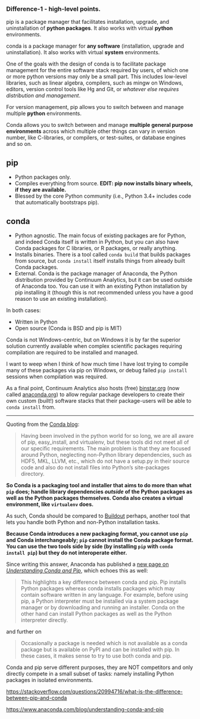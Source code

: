 ### Difference-1 - high-level points.

pip is a package manager that facilitates installation, upgrade, and uninstallation of **python packages**. It also works with virtual **python** environments.

conda is a package manager for **any software** (installation, upgrade and uninstallation). It also works with virtual **system** environments.

One of the goals with the design of conda is to facilitate package management for the entire software stack required by users, of which one or more python versions may only be a small part. This includes low-level libraries, such as linear algebra, compilers, such as mingw on Windows, editors, version control tools like Hg and Git, or _whatever else requires distribution and management_.

For version management, pip allows you to switch between and manage multiple **python** environments.

Conda allows you to switch between and manage **multiple general purpose environments** across which multiple other things can vary in version number, like C-libraries, or compilers, or test-suites, or database engines and so on.

## pip

- Python packages only.
- Compiles everything from source. **EDIT: pip now installs binary wheels, if they are available.**
- Blessed by the core Python community (i.e., Python 3.4+ includes code that automatically bootstraps pip).

## conda

- Python agnostic. The main focus of existing packages are for Python, and indeed Conda itself is written in Python, but you can also have Conda packages for C libraries, or R packages, or really anything.
- Installs binaries. There is a tool called `conda build` that builds packages from source, but `conda install` itself installs things from already built Conda packages.
- External. Conda is the package manager of Anaconda, the Python distribution provided by Continuum Analytics, but it can be used outside of Anaconda too. You can use it with an existing Python installation by pip installing it (though this is not recommended unless you have a good reason to use an existing installation).

In both cases:

- Written in Python
- Open source (Conda is BSD and pip is MIT)

Conda is not Windows-centric, but on Windows it is by far the superior solution currently available when complex scientific packages requiring compilation are required to be installed and managed.

I want to weep when I think of how much time I have lost trying to compile many of these packages via pip on Windows, or debug failed `pip install` sessions when compilation was required.

As a final point, Continuum Analytics also hosts (free) [binstar.org][1] (now called [anaconda.org][2]) to allow regular package developers to create their own custom (built!) software stacks that their package-users will be able to `conda install` from.

[1]: https://binstar.org
[2]: https://anaconda.org/

---

Quoting from the [Conda blog](http://web.archive.org/web/20170415041123/www.continuum.io/blog/developer-blog/python-packages-and-environments-conda):

> Having been involved in the python world for so long, we are all aware of pip, easy_install, and virtualenv, but these tools did not meet all of our specific requirements. The main problem is that they are focused around Python, neglecting non-Python library dependencies, such as HDF5, MKL, LLVM, etc., which do not have a setup.py in their source code and also do not install files into Python’s site-packages directory.

**So Conda is a packaging tool and installer that aims to do more than what `pip` does; handle library dependencies _outside_ of the Python packages as well as the Python packages themselves. Conda also creates a virtual environment, like `virtualenv` does.**

As such, Conda should be compared to [Buildout](http://www.buildout.org/en/latest/) perhaps, another tool that lets you handle both Python and non-Python installation tasks.

**Because Conda introduces a new packaging format, you cannot use `pip` and Conda interchangeably; `pip` cannot install the Conda package format. You can use the two tools side by side (by installing `pip` with `conda install pip`) but they do not interoperate either.**

Since writing this answer, Anaconda has published a [new page on _Understanding Conda and Pip_](https://www.anaconda.com/understanding-conda-and-pip/), which echoes this as well:

> This highlights a key difference between conda and pip. Pip installs Python packages whereas conda installs packages which may contain software written in any language. For example, before using pip, a Python interpreter must be installed via a system package manager or by downloading and running an installer. Conda on the other hand can install Python packages as well as the Python interpreter directly.

and further on

> Occasionally a package is needed which is not available as a conda package but is available on PyPI and can be installed with pip. In these cases, it makes sense to try to use both conda and pip.

Conda and pip serve different purposes, they are NOT competitors and only directly compete in a small subset of tasks: namely installing Python packages in isolated environments.

https://stackoverflow.com/questions/20994716/what-is-the-difference-between-pip-and-conda

https://www.anaconda.com/blog/understanding-conda-and-pip
